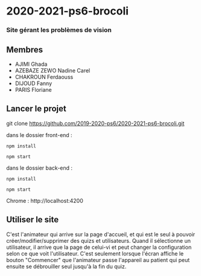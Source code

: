 # 2020-2021-ps6-brocoli
### Site gérant les problèmes de vision

## Membres
- AJIMI Ghada
- AZEBAZE ZEWO Nadine Carel
- CHAKROUN Ferdaouss
- DIJOUD Fanny
- PARIS Floriane



## Lancer le projet

git clone https://github.com/2019-2020-ps6/2020-2021-ps6-brocoli.git

dans le dossier front-end : 

    npm install
    
    npm start

dans le dossier back-end : 

    npm install
    
    npm start
    
    
Chrome : http://localhost:4200

## Utiliser le site

C'est l'animateur qui arrive sur la page d'accueil, et qui est le seul à pouvoir créer/modifier/supprimer des quizs et utilisateurs.
Quand il sélectionne un utilisateur, il arrive que la page de celui-vi et peut changer la configuration selon ce que voit l'utilisateur.
C'est seulement lorsque l'écran affiche le bouton "Commencer" que l'animateur passe l'appareil au patient qui peut ensuite se débrouiller seul jusqu'à la fin du quiz.
